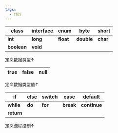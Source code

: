 ```yaml
---
tags:
  - 代码
---
```


| class       | interface | enum      | byte       | short    |
| ----------- | --------- | --------- | ---------- | -------- |
| **int**     | **long**  | **float** | **double** | **char** |
| **boolean** | **void**  |           |            |          |
定义数据类型↑

| true | false | null |
| ---- | ----- | ---- |
定义数据类型值↑

| if     | else | switch | case  | default  |
| ------ | ---- | ------ | ----- | -------- |
| **while**  | **do**   | **for**    | **break** | **continue** |
| **return** |      |        |       |          |
定义流程控制↑